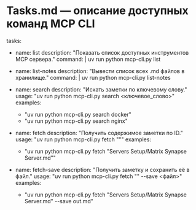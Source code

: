 # Tasks.md — описание доступных команд MCP CLI

tasks:

  - name: list
    description: "Показать список доступных инструментов MCP сервера."
    command: |
      uv run python mcp-cli.py list

  - name: list-notes
    description: "Вывести список всех .md файлов в хранилище."
    command: |
      uv run python mcp-cli.py list-notes

  - name: search
    description: "Искать заметки по ключевому слову."
    usage: "uv run python mcp-cli.py search <ключевое_слово>"
    examples:
      - "uv run python mcp-cli.py search docker"
      - "uv run python mcp-cli.py search nginx"

  - name: fetch
    description: "Получить содержимое заметки по ID."
    usage: "uv run python mcp-cli.py fetch \"<ID>\""
    examples:
      - "uv run python mcp-cli.py fetch \"Servers Setup/Matrix Synapse Server.md\""

  - name: fetch-save
    description: "Получить заметку и сохранить её в файл."
    usage: "uv run python mcp-cli.py fetch \"<ID>\" --save <файл>"
    examples:
      - "uv run python mcp-cli.py fetch \"Servers Setup/Matrix Synapse Server.md\" --save out.md"
